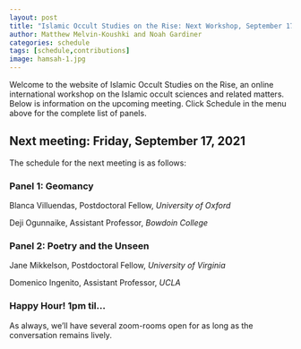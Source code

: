 ```yaml
---
layout: post
title: "Islamic Occult Studies on the Rise: Next Workshop, September 17"
author: Matthew Melvin-Koushki and Noah Gardiner
categories: schedule
tags: [schedule,contributions]
image: hamsah-1.jpg
---
```


Welcome to the website of Islamic Occult Studies on the Rise, an online international workshop on the Islamic occult sciences and related matters. Below is information on the upcoming meeting. Click Schedule in the menu above for the complete list of panels.

## Next meeting: Friday, September 17, 2021

The schedule for the next meeting is as follows:

### Panel 1: Geomancy

Blanca Villuendas, Postdoctoral Fellow, *University of Oxford*

Deji Ogunnaike, Assistant Professor, *Bowdoin College*


### Panel 2: Poetry and the Unseen

Jane Mikkelson, Postdoctoral Fellow, *University of Virginia*

Domenico Ingenito, Assistant Professor, *UCLA*

### Happy Hour! 1pm til...
As always, we’ll have several zoom-rooms open for as long as the conversation remains lively.
